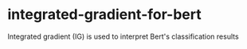 # integrated-gradient-for-bert
Integrated gradient (IG) is used to interpret Bert's classification results
